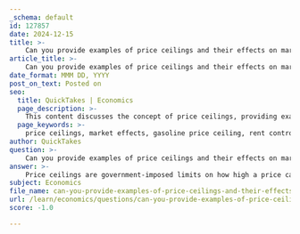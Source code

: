 ```yaml
---
_schema: default
id: 127857
date: 2024-12-15
title: >-
    Can you provide examples of price ceilings and their effects on markets?
article_title: >-
    Can you provide examples of price ceilings and their effects on markets?
date_format: MMM DD, YYYY
post_on_text: Posted on
seo:
  title: QuickTakes | Economics
  page_description: >-
    This content discusses the concept of price ceilings, providing examples such as gasoline price ceilings in the 1970s, rent control in major cities, price ceilings on essential food items, and pharmaceutical price controls, along with their effects on markets including shortages, reduced quality, and market distortions.
  page_keywords: >-
    price ceilings, market effects, gasoline price ceiling, rent control, housing affordability, food price ceilings, pharmaceutical price controls, market inefficiencies, government regulation, supply and demand, black markets, economic consequences
author: QuickTakes
question: >-
    Can you provide examples of price ceilings and their effects on markets?
answer: >-
    Price ceilings are government-imposed limits on how high a price can be charged for a product, typically set below the market equilibrium price. While they are intended to make essential goods more affordable for consumers, they can lead to several market inefficiencies and unintended consequences. Here are some notable examples of price ceilings and their effects on markets:\n\n1. **Gasoline Price Ceilings in the 1970s**: During the oil crisis of the 1970s, the U.S. government imposed price ceilings on gasoline to protect consumers from rising prices. While this made gasoline more affordable in the short term, it led to significant shortages as the quantity demanded exceeded the quantity supplied. Consumers faced long lines at gas stations, and many stations ran out of fuel. This situation also encouraged the emergence of black markets where gasoline was sold at higher prices.\n\n2. **Rent Control in Major Cities**: Many cities, such as New York and San Francisco, have implemented rent control measures to keep housing affordable. While this policy aims to protect tenants from skyrocketing rents, it often results in a shortage of available rental units. Landlords may be discouraged from maintaining or improving properties due to reduced profit margins, leading to a decline in the quality of housing. Additionally, the limited supply can drive up prices in the unregulated rental market.\n\n3. **Price Ceilings on Essential Food Items**: In various countries, governments have set price ceilings on staple foods like rice, wheat, and milk to ensure that these essentials remain affordable for the population. While this can help consumers during times of economic distress, it can also lead to shortages as producers may not find it profitable to supply these goods at the mandated prices. This can result in lower quality products and the potential for black markets where these goods are sold at higher prices.\n\n4. **Pharmaceutical Price Controls**: Some countries impose price ceilings on prescription medications to make them more accessible. While this can lower costs for consumers, it may also lead to reduced incentives for pharmaceutical companies to invest in research and development, potentially stifling innovation and leading to shortages of certain drugs.\n\nIn summary, while price ceilings can provide immediate relief to consumers by keeping prices low, they often create significant market distortions, including shortages, reduced quality, and the emergence of black markets. These effects highlight the complexities and trade-offs involved in government interventions in markets.
subject: Economics
file_name: can-you-provide-examples-of-price-ceilings-and-their-effects-on-markets.md
url: /learn/economics/questions/can-you-provide-examples-of-price-ceilings-and-their-effects-on-markets
score: -1.0

---
```


&nbsp;